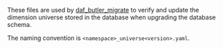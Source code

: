 These files are used by
[daf_butler_migrate](https://github.com/lsst-dm/daf_butler_migrate) to verify
and update the dimension universe stored in the database when upgrading the
database schema.

The naming convention is `<namespace>_universe<version>.yaml`.
